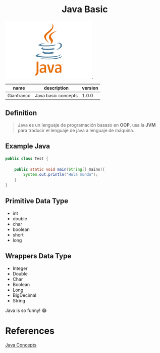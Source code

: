 # <center>Java Basic </center>

![Java](/images/java.png).

| name      | description | version |
| ----------- | ----------- | ----------- |
| Gianfranco      | Java basic concepts | 1.0.0 |
## Definition

> Java es un lenguaje de programación basaso en **OOP**, usa la **JVM** para traducir el lenguaje de java a lenguaje de máquina.

## Example Java

```java
public class Test {

    public static void main(String[] mains){
        System.out.println("Hola mundo");
    }
}
```


## Primitive Data Type 

* int
* double
* char
* boolean
* short
* long

## Wrappers Data Type 

* Integer
* Double
* Char
* Boolean
* Long
* BigDecimal
* String

Java is so funny! :joy:

# References

[Java Concepts](https://www.javatpoint.com/java-tutorial)